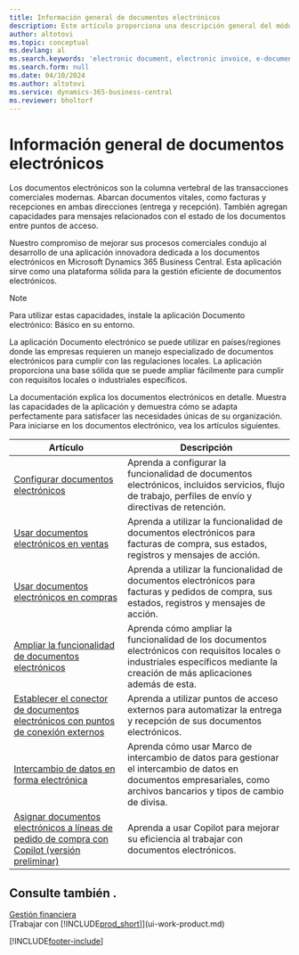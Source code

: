 ```yaml
---
title: Información general de documentos electrónicos
description: Este artículo proporciona una descripción general del módulo de documentos electrónicos.
author: altotovi
ms.topic: conceptual
ms.devlang: al
ms.search.keywords: 'electronic document, electronic invoice, e-document, e-invoice'
ms.search.form: null
ms.date: 04/10/2024
ms.author: altotovi
ms.service: dynamics-365-business-central
ms.reviewer: bholtorf
---
```


# <a name="e-documents-overview"></a>Información general de documentos electrónicos

Los documentos electrónicos son la columna vertebral de las transacciones comerciales modernas. Abarcan documentos vitales, como facturas y recepciones en ambas direcciones (entrega y recepción). También agregan capacidades para mensajes relacionados con el estado de los documentos entre puntos de acceso.

Nuestro compromiso de mejorar sus procesos comerciales condujo al desarrollo de una aplicación innovadora dedicada a los documentos electrónicos en Microsoft Dynamics 365 Business Central. Esta aplicación sirve como una plataforma sólida para la gestión eficiente de documentos electrónicos.

> [!NOTE]
> Para utilizar estas capacidades, instale la aplicación Documento electrónico: Básico en su entorno.  

La aplicación Documento electrónico se puede utilizar en países/regiones donde las empresas requieren un manejo especializado de documentos electrónicos para cumplir con las regulaciones locales. La aplicación proporciona una base sólida que se puede ampliar fácilmente para cumplir con requisitos locales o industriales específicos.

La documentación explica los documentos electrónicos en detalle. Muestra las capacidades de la aplicación y demuestra cómo se adapta perfectamente para satisfacer las necesidades únicas de su organización. Para iniciarse en los documentos electrónico, vea los artículos siguientes.

| Artículo | Descripción | 
|---------|-------------|
| [Configurar documentos electrónicos](finance-how-setup-edocuments.md) | Aprenda a configurar la funcionalidad de documentos electrónicos, incluidos servicios, flujo de trabajo, perfiles de envío y directivas de retención. |
| [Usar documentos electrónicos en ventas](finance-how-use-edocuments.md) | Aprenda a utilizar la funcionalidad de documentos electrónicos para facturas de compra, sus estados, registros y mensajes de acción.| 
| [Usar documentos electrónicos en compras](finance-how-use-edocuments-purchase.md) | Aprenda a utilizar la funcionalidad de documentos electrónicos para facturas y pedidos de compra, sus estados, registros y mensajes de acción.|
| [Ampliar la funcionalidad de documentos electrónicos](/dynamics365/business-central/dev-itpro/developer/devenv-extend-edocuments) | Aprenda cómo ampliar la funcionalidad de los documentos electrónicos con requisitos locales o industriales específicos mediante la creación de más aplicaciones además de esta. |
| [Establecer el conector de documentos electrónicos con puntos de conexión externos](finance-how-setup-edocuments-external.md) | Aprenda a utilizar puntos de acceso externos para automatizar la entrega y recepción de sus documentos electrónicos. |
| [Intercambio de datos en forma electrónica](across-data-exchange.md) | Aprenda cómo usar Marco de intercambio de datos para gestionar el intercambio de datos en documentos empresariales, como archivos bancarios y tipos de cambio de divisa. | 
| [Asignar documentos electrónicos a líneas de pedido de compra con Copilot (versión preliminar)](map-edocuments-with-copilot.md) | Aprenda a usar Copilot para mejorar su eficiencia al trabajar con documentos electrónicos. |

## <a name="see-also"></a>Consulte también .

[Gestión financiera](finance.md)    
[Trabajar con [!INCLUDE[prod_short](includes/prod_short.md)]](ui-work-product.md)  

[!INCLUDE[footer-include](includes/footer-banner.md)]
